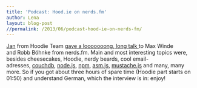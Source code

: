 ```yaml
---
title: 'Podcast: Hood.ie on nerds.fm'
author: Lena
layout: blog-post
//permalink: /2013/06/podcast-hood-ie-on-nerds-fm/
---
```

[Jan][1] from Hoodie Team [gave a looooooong, long talk ][2]to Max Winde and Robb Böhnke from nerds.fm. Main and most interesting topics were, besides cheesecakes, Hoodie, nerdy beards, cool email-adresses, [couchdb][3], [node.js][4], [npm][5], [asm.js][6], [mustache.js][7] and many, many more. So if you got about three hours of spare time (Hoodie part starts on 01:50) and understand German, which the interview is in: enjoy!

 [1]: http://twitter.com/janl
 [2]: http://nerds.fm/p/nfm-006-jan-lehnardt/
 [3]: http://couchdb.apache.org/
 [4]: http://nodejs.org/
 [5]: https://npmjs.org/
 [6]: http://asmjs.org/
 [7]: https://github.com/janl/mustache.js/
